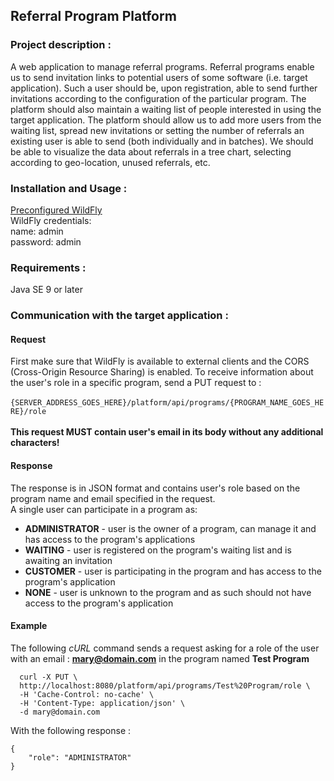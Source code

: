 ## Referral Program Platform

### Project description :

A web application to manage referral programs. Referral programs enable us to send invitation links to potential users of some software (i.e. target application). Such a user should be, upon registration, able to send further invitations according to the configuration of the particular program. The platform should also maintain a waiting list of people interested in using the target application. The platform should allow us to add more users from the waiting list, spread new invitations or setting the number of referrals an existing user is able to send (both individually and in batches). We should be able to visualize the data about referrals in a tree chart, selecting according to geo-location, unused referrals, etc. 

### Installation and Usage :

[Preconfigured WildFly](https://drive.google.com/open?id=1SFbd3eC28T5eB8DZhlVivluO4xmqsYQD)<br>
WildFly credentials:<br>
name: admin<br>
password: admin<br>

### Requirements :

Java SE 9 or later

### Communication with the target application :

#### Request

First make sure that WildFly is available to external clients and the CORS (Cross-Origin Resource Sharing) is enabled. To receive information about the user's role in a specific program, send a PUT request to : <br> <br>
`{SERVER_ADDRESS_GOES_HERE}/platform/api/programs/{PROGRAM_NAME_GOES_HERE}/role` <br> <br>
**This request MUST contain user's email in its body without any additional characters!**

#### Response

The response is in JSON format and contains user's role based on the program name and email specified in the request. <br>
A single user can participate in a program as:
 * **ADMINISTRATOR** - user is the owner of a program, can manage it and has access to the program's applications
 * **WAITING** - user is registered on the program's waiting list and is awaiting an invitation
 * **CUSTOMER** - user is participating in the program and has access to the program's application
 * **NONE** - user is unknown to the program and as such should not have access to the program's application

#### Example

The following *cURL* command sends a request asking for a role of the user with an email : **mary@domain.com** in the program named **Test Program** <br>
``` 
  curl -X PUT \
  http://localhost:8080/platform/api/programs/Test%20Program/role \
  -H 'Cache-Control: no-cache' \
  -H 'Content-Type: application/json' \
  -d mary@domain.com 
  ```
  
With the following response :
```
{
    "role": "ADMINISTRATOR"
}
```
